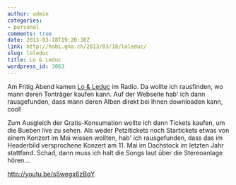 ```yaml
---
author: admin
categories:
- personal
comments: true
date: 2013-03-18T19:20:38Z
link: http://habi.gna.ch/2013/03/18/loleduc/
slug: loleduc
title: Lo & Leduc
wordpress_id: 3063
---
```


Am Fritig Abend kamen [Lo & Leduc](http://www.lo-leduc.ch/) im Radio.
Da wollte ich rausfinden, wo mann deren Tonträger kaufen kann.
Auf der Webseite hab' ich dann rausgefunden, dass mann deren Alben direkt bei Ihnen downloaden kann, cool!

Zum Ausgleich der Gratis-Konsumation wollte ich dann Tickets kaufen, um die Bueben live zu sehen.
Als weder Petzitickets noch Startickets etwas von einem Konzert im Mai wissen wollten, hab' ich rausgefunden, dass das im Headerbild versprochene Konzert am 11. Mai im Dachstock im letzten Jahr stattfand.
Schad, dann muss ich halt die Songs laut über die Stereoanlage hören...

http://youtu.be/s5wegx6zBqY
